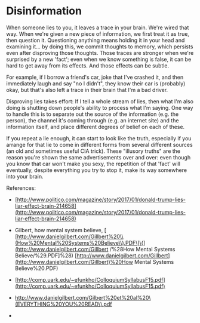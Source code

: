# Disinformation

When someone lies to you, it leaves a trace in your brain. We're wired that way. When we're given a new piece of information, we first treat it as true, then question it. Questioning anything means holding it in your head and examining it... by doing this, we commit thoughts to memory, which persists even after disproving those thoughts. Those traces are stronger when we're surprised by a new 'fact'; even when we know something is false, it can be hard to get away from its effects. And those effects can be subtle.

For example, if I borrow a friend's car, joke that I've crashed it, and then immediately laugh and say "no I didn't", they know their car is \(probably\) okay, but that's also left a trace in their brain that I'm a bad driver.

Disproving lies takes effort: If I tell a whole stream of lies, then what I'm also doing is shutting down people's ability to process what I'm saying. One way to handle this is to separate out the source of the information \(e.g. the person\), the channel it's coming through \(e.g. an internet site\) and the information itself, and place different degrees of belief on each of these.

If you repeat a lie enough, it can start to look like the truth, especially if you arrange for that lie to come in different forms from several different sources \(an old and sometimes useful CIA trick\). These "illusory truths" are the reason you're shown the same advertisements over and over: even though you know that car won't make you sexy, the repetition of that 'fact' will eventually, despite everything you try to stop it, make its way somewhere into your brain.

References:

* [http://www.politico.com/magazine/story/2017/01/donald-trump-lies-liar-effect-brain-214658](http://www.politico.com/magazine/story/2017/01/donald-trump-lies-liar-effect-brain-214658)
* Gilbert, how mental system believe, \[
  [http://www.danielgilbert.com/Gillbert%20\\(How%20Mental%20Systems%20Believe\\).PDF\]\(](http://www.danielgilbert.com/Gillbert /%28How Mental Systems Believe/%29.PDF]%28)
  [http://www.danielgilbert.com/Gillbert](http://www.danielgilbert.com/Gillbert)%20How Mental Systems Believe%20.PDF\)
* [http://comp.uark.edu/~efunkho/ColloquiumSyllabusF15.pdf](http://comp.uark.edu/~efunkho/ColloquiumSyllabusF15.pdf)

* http://www.danielgilbert.com/Gilbert%20et%20al%20\(EVERYTHING%20YOU%20READ\).pdf

* 


